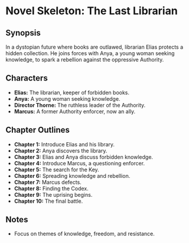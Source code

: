# Novel Skeleton: The Last Librarian

## Synopsis

In a dystopian future where books are outlawed, librarian Elias protects a hidden collection. He joins forces with Anya, a young woman seeking knowledge, to spark a rebellion against the oppressive Authority.

## Characters

- **Elias:** The librarian, keeper of forbidden books.
- **Anya:** A young woman seeking knowledge.
- **Director Thorne:** The ruthless leader of the Authority.
- **Marcus:** A former Authority enforcer, now an ally.

## Chapter Outlines

- **Chapter 1:** Introduce Elias and his library.
- **Chapter 2:** Anya discovers the library.
- **Chapter 3:** Elias and Anya discuss forbidden knowledge.
- **Chapter 4:** Introduce Marcus, a questioning enforcer.
- **Chapter 5:** The search for the Key.
- **Chapter 6:** Spreading knowledge and rebellion.
- **Chapter 7:** Marcus defects.
- **Chapter 8:** Finding the Codex.
- **Chapter 9:** The uprising begins.
- **Chapter 10:** The final battle.

## Notes

- Focus on themes of knowledge, freedom, and resistance.
